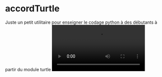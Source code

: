 # accordTurtle
Juste un petit utilitaire pour enseigner le codage python à des débutants à partir du module turtle
![Watch the video](https://cbiot.fr/site/accords-python.m4v)
